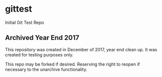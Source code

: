 # gittest
Initial Git Test Repo


## Archived Year End 2017
This repository was created in December of 2017, year end clean up.
It was created for testing purposes only.

This repo may be forked if desired. 
Reserving the right to reopen if necessary to the unarchive functionality.
